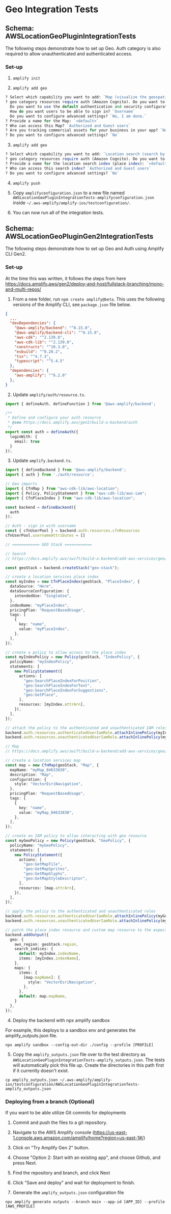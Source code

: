 # Geo Integration Tests

## Schema: AWSLocationGeoPluginIntegrationTests

The following steps demonstrate how to set up Geo. Auth category is also required to allow unauthenticated and authenticated access.

### Set-up

1. `amplify init`

2. `amplify add geo`

```perl
? Select which capability you want to add: `Map (visualize the geospatial data)` 
? geo category resources require auth (Amazon Cognito). Do you want to add auth now? `Yes`
  Do you want to use the default authentication and security configuration? `Default configuration`
  How do you want users to be able to sign in? `Username`
  Do you want to configure advanced settings? `No, I am done.`
? Provide a name for the Map: `<default>`
? Who can access this Map? `Authorized and Guest users`
? Are you tracking commercial assets for your business in your app? `No, I do not track devices or I only need to track consumers' personal devices`
? Do you want to configure advanced settings? `No`
```

3. `amplify add geo`

```perl
? Select which capability you want to add: `Location search (search by places, addresses, coordinates)`
? geo category resources require auth (Amazon Cognito). Do you want to add auth now? `Yes`
? Provide a name for the location search index (place index): `<default>`
? Who can access this search index? `Authorized and Guest users`
? Do you want to configure advanced settings? `No`
```

4. `amplify push`

5. Copy `amplifyconfiguration.json` to a new file named `AWSLocationGeoPluginIntegrationTests-amplifyconfiguration.json` inside `~/.aws-amplify/amplify-ios/testconfiguration/`.

6. You can now run all of the integration tests. 

## Schema: AWSLocationGeoPluginGen2IntegrationTests

The following steps demonstrate how to set up Geo and Auth using Amplify CLI Gen2.

### Set-up

At the time this was written, it follows the steps from here https://docs.amplify.aws/gen2/deploy-and-host/fullstack-branching/mono-and-multi-repos/

1. From a new folder, run `npm create amplify@beta`. This uses the following versions of the Amplify CLI, see `package.json` file below.

```json
{
  ...
  "devDependencies": {
    "@aws-amplify/backend": "^0.15.0",
    "@aws-amplify/backend-cli": "^0.15.0",
    "aws-cdk": "^2.139.0",
    "aws-cdk-lib": "^2.139.0",
    "constructs": "^10.3.0",
    "esbuild": "^0.20.2",
    "tsx": "^4.7.3",
    "typescript": "^5.4.5"
  },
  "dependencies": {
    "aws-amplify": "^6.2.0"
  },
}
```

2. Update `amplify/auth/resource.ts`.

```ts
import { defineAuth, defineFunction } from '@aws-amplify/backend';

/**
 * Define and configure your auth resource
 * @see https://docs.amplify.aws/gen2/build-a-backend/auth
 */
export const auth = defineAuth({
  loginWith: {
    email: true
  }
});

```

3. Update `amplify.backend.ts`. 
```ts
import { defineBackend } from '@aws-amplify/backend';
import { auth } from './auth/resource';

// Geo imports
import { CfnMap } from "aws-cdk-lib/aws-location";
import { Policy, PolicyStatement } from "aws-cdk-lib/aws-iam";
import { CfnPlaceIndex } from "aws-cdk-lib/aws-location";

const backend = defineBackend({
  auth
});

// Auth - sign in with username
const { cfnUserPool } = backend.auth.resources.cfnResources
cfnUserPool.usernameAttributes = []

// ============ GEO Stack ============

// Search 
// https://docs.amplify.aws/swift/build-a-backend/add-aws-services/geo/configure-location-search/

const geoStack = backend.createStack("geo-stack");

// create a location services place index
const myIndex = new CfnPlaceIndex(geoStack, "PlaceIndex", {
  dataSource: "Here",
  dataSourceConfiguration: {
    intendedUse: "SingleUse",
  },
  indexName: "myPlaceIndex",
  pricingPlan: "RequestBasedUsage",
  tags: [
    {
      key: "name",
      value: "myPlaceIndex",
    },
  ],
});

// create a policy to allow access to the place index
const myIndexPolicy = new Policy(geoStack, "IndexPolicy", {
  policyName: "myIndexPolicy",
  statements: [
    new PolicyStatement({
      actions: [
        "geo:SearchPlaceIndexForPosition",
        "geo:SearchPlaceIndexForText",
        "geo:SearchPlaceIndexForSuggestions",
        "geo:GetPlace",
      ],
      resources: [myIndex.attrArn],
    }),
  ],
});

// attach the policy to the authenticated and unauthenticated IAM roles
backend.auth.resources.authenticatedUserIamRole.attachInlinePolicy(myIndexPolicy);
backend.auth.resources.unauthenticatedUserIamRole.attachInlinePolicy(myIndexPolicy);

// Map 
// https://docs.amplify.aws/swift/build-a-backend/add-aws-services/geo/set-up-geo/

// create a location services map
const map = new CfnMap(geoStack, "Map", {
  mapName: "myMap_84633830",
  description: "Map",
  configuration: {
    style: "VectorEsriNavigation",
  },
  pricingPlan: "RequestBasedUsage",
  tags: [
    {
      key: "name",
      value: "myMap_84633830",
    },
  ],
});

// create an IAM policy to allow interacting with geo resource
const myGeoPolicy = new Policy(geoStack, "GeoPolicy", {
  policyName: "myGeoPolicy",
  statements: [
    new PolicyStatement({
      actions: [
        "geo:GetMapTile",
        "geo:GetMapSprites",
        "geo:GetMapGlyphs",
        "geo:GetMapStyleDescriptor",
      ],
      resources: [map.attrArn],
    }),
  ],
});

// apply the policy to the authenticated and unauthenticated roles
backend.auth.resources.authenticatedUserIamRole.attachInlinePolicy(myGeoPolicy);
backend.auth.resources.unauthenticatedUserIamRole.attachInlinePolicy(myGeoPolicy);

// patch the place index resource and custom map resource to the expected output configuration
backend.addOutput({
  geo: {
    aws_region: geoStack.region,
    search_indices: {
      default: myIndex.indexName,
      items: [myIndex.indexName],
    },
    maps: {
      items: {
        [map.mapName]: {
          style: "VectorEsriNavigation",
        },
      },
      default: map.mapName,
    }
  },
});
```

4. Deploy the backend with npx amplify sandbox

For example, this deploys to a sandbox env and generates the amplify_outputs.json file.

```
npx amplify sandbox --config-out-dir ./config --profile [PROFILE]
```

5. Copy the `amplify_outputs.json` file over to the test directory as `AWSLocationGeoPluginIntegrationTests-amplify_outputs.json`. The tests will automatically pick this file up. Create the directories in this path first if it currently doesn't exist.

```
cp amplify_outputs.json ~/.aws-amplify/amplify-ios/testconfiguration/AWSLocationGeoPluginIntegrationTests-amplify_outputs.json
```

### Deploying from a branch (Optional)

If you want to be able utilize Git commits for deployments

1. Commit and push the files to a git repository.

2. Navigate to the AWS Amplify console (https://us-east-1.console.aws.amazon.com/amplify/home?region=us-east-1#/)

3. Click on "Try Amplify Gen 2" button.

4. Choose "Option 2: Start with an existing app", and choose Github, and press Next.

5. Find the repository and branch, and click Next

6. Click "Save and deploy" and wait for deployment to finish.  

7. Generate the `amplify_outputs.json` configuration file

```
npx amplify generate outputs --branch main --app-id [APP_ID] --profile [AWS_PROFILE]
```

